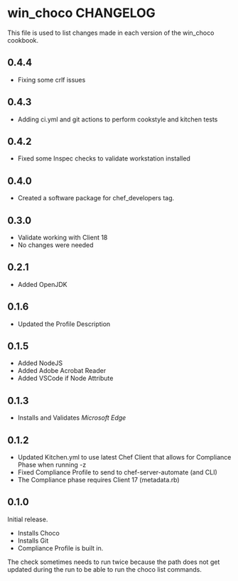 # win_choco CHANGELOG

This file is used to list changes made in each version of the win_choco cookbook.

## 0.4.4

* Fixing some crlf issues

## 0.4.3

* Adding ci.yml and git actions to perform cookstyle and kitchen tests

## 0.4.2

* Fixed some Inspec checks to validate workstation installed

## 0.4.0

* Created a software package for chef_developers tag.

## 0.3.0

* Validate working with Client 18
* No changes were needed

## 0.2.1

* Added OpenJDK

## 0.1.6

* Updated the Profile Description

## 0.1.5

* Added NodeJS
* Added Adobe Acrobat Reader
* Added VSCode if Node Attribute

## 0.1.3

* Installs and Validates *Microsoft Edge*

## 0.1.2

* Updated Kitchen.yml to use latest Chef Client that allows for Compliance Phase when running -z
* Fixed Compliance Profile to send to chef-server-automate (and CLI)
* The Compliance phase requires Client 17 (metadata.rb)

## 0.1.0

Initial release.

* Installs Choco
* Installs Git
* Compliance Profile is built in.

The check sometimes needs to run twice because the path does not get updated during the run to be able to run the choco list commands.
